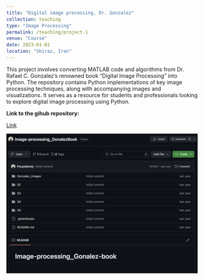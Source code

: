 ```yaml
---
title: "Digital image processing, Dr. Gonzalez"
collection: teaching
type: "Image Processing"
permalink: /teaching/project-1
venue: "Course"
date: 2023-01-01
location: "Shiraz, Iran"
---
```


This project involves converting MATLAB code and algorithms from Dr. Rafael C. Gonzalez’s renowned book “Digital Image Processing” into Python. The repository contains Python implementations of key image processing techniques, along with accompanying images and visualizations. It serves as a resource for students and professionals looking to explore digital image processing using Python.

**Link to the gihub repository:**

[Link](https://github.com/PouyaSonej/Image-processing_GonalezBook.git)

![image](/images/Project1.png)
